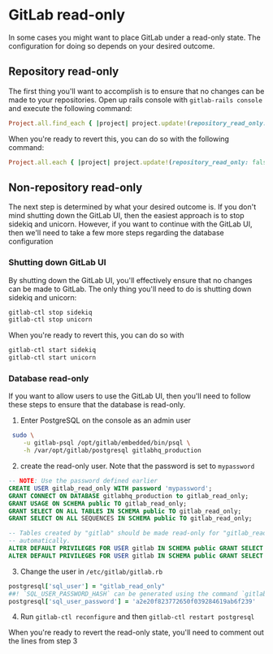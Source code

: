# GitLab read-only

In some cases you might want to place GitLab under a read-only state.
The configuration for doing so depends on your desired outcome.

## Repository read-only

The first thing you'll want to accomplish is to ensure that no changes can be made to your repositories.
Open up rails console with `gitlab-rails console` and execute the following command:

```rb
Project.all.find_each { |project| project.update!(repository_read_only: true) }
```

When you're ready to revert this, you can do so with the following command:

```rb
Project.all.each { |project| project.update!(repository_read_only: false) }
```



## Non-repository read-only

The next step is determined by what your desired outcome is.
If you don't mind shutting down the GitLab UI, then the easiest approach is to stop sidekiq and unicorn.
However, if you want to continue with the GitLab UI, then we'll need to take a few more steps regarding the database configuration

### Shutting down GitLab UI

By shutting down the GitLab UI, you'll effectively ensure that no changes can be made to GitLab.
The only thing you'll need to do is shutting down sidekiq and unicorn:

```sh
gitlab-ctl stop sidekiq
gitlab-ctl stop unicorn
```

When you're ready to revert this, you can do so with

```sh
gitlab-ctl start sidekiq
gitlab-ctl start unicorn
```

### Database read-only

If you want to allow users to use the GitLab UI, then you'll need to follow these steps to ensure that the database is read-only.

1. Enter PostgreSQL on the console as an admin user
```sh
 sudo \
    -u gitlab-psql /opt/gitlab/embedded/bin/psql \
    -h /var/opt/gitlab/postgresql gitlabhq_production
```
2.  create the read-only user. Note that the password is set to `mypassword`
```sql
-- NOTE: Use the password defined earlier
CREATE USER gitlab_read_only WITH password 'mypassword';
GRANT CONNECT ON DATABASE gitlabhq_production to gitlab_read_only;
GRANT USAGE ON SCHEMA public TO gitlab_read_only;
GRANT SELECT ON ALL TABLES IN SCHEMA public TO gitlab_read_only;
GRANT SELECT ON ALL SEQUENCES IN SCHEMA public TO gitlab_read_only;

-- Tables created by "gitlab" should be made read-only for "gitlab_read_only"
-- automatically.
ALTER DEFAULT PRIVILEGES FOR USER gitlab IN SCHEMA public GRANT SELECT ON TABLES TO gitlab_read_only;
ALTER DEFAULT PRIVILEGES FOR USER gitlab IN SCHEMA public GRANT SELECT ON SEQUENCES TO gitlab_read_only;
```
3. Change the user in `/etc/gitlab/gitlab.rb`
```rb
postgresql['sql_user'] = "gitlab_read_only"
##! `SQL_USER_PASSWORD_HASH` can be generated using the command `gitlab-ctl pg-password-md5 gitlab_read_only` 
postgresql['sql_user_password'] = 'a2e20f823772650f039284619ab6f239' 
```

4. Run `gitlab-ctl reconfigure` and then `gitlab-ctl restart postgresql`

When you're ready to revert the read-only state, you'll need to comment out the lines from step 3
